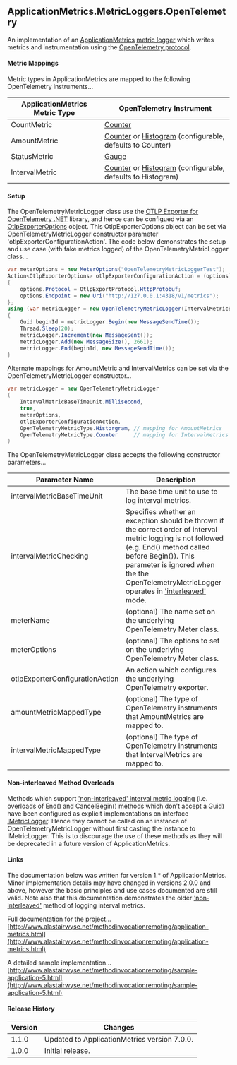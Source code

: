 ApplicationMetrics.MetricLoggers.OpenTelemetry
---
An implementation of an [ApplicationMetrics](https://github.com/alastairwyse/ApplicationMetrics) [metric logger](https://github.com/alastairwyse/ApplicationMetrics/blob/master/ApplicationMetrics/IMetricLogger.cs) which writes metrics and instrumentation using the [OpenTelemetry protocol](https://github.com/open-telemetry/opentelemetry-proto/tree/main/docs).

#### Metric Mappings
Metric types in ApplicationMetrics are mapped to the following OpenTelemetry instruments...

| ApplicationMetrics Metric Type | OpenTelemetry Instrument |
| ------------------------------ | ----------- |
| CountMetric | [Counter](https://opentelemetry.io/docs/specs/otel/metrics/api/#counter) | 
| AmountMetric | [Counter](https://opentelemetry.io/docs/specs/otel/metrics/api/#counter) or [Histogram](https://opentelemetry.io/docs/specs/otel/metrics/api/#histogram) (configurable, defaults to Counter) |
| StatusMetric | [Gauge](https://opentelemetry.io/docs/specs/otel/metrics/api/#gauge) |
| IntervalMetric | [Counter](https://opentelemetry.io/docs/specs/otel/metrics/api/#counter) or [Histogram](https://opentelemetry.io/docs/specs/otel/metrics/api/#histogram) (configurable, defaults to Histogram) |

#### Setup
The OpenTelemetryMetricLogger class use the [OTLP Exporter for OpenTelemetry .NET](https://github.com/open-telemetry/opentelemetry-dotnet/tree/main/src/OpenTelemetry.Exporter.OpenTelemetryProtocol) library, and hence can be configued via an [OtlpExporterOptions](https://github.com/open-telemetry/opentelemetry-dotnet/blob/main/src/OpenTelemetry.Exporter.OpenTelemetryProtocol/OtlpExporterOptions.cs) object.  This OtlpExporterOptions object can be set via OpenTelemetryMetricLogger constructor parameter 'otlpExporterConfigurationAction'.  The code below demonstrates the setup and use case (with fake metrics logged) of the OpenTelemetryMetricLogger class...

```C#
var meterOptions = new MeterOptions("OpenTelemetryMetricLoggerTest");
Action<OtlpExporterOptions> otlpExporterConfigurationAction = (options) =>
{
    options.Protocol = OtlpExportProtocol.HttpProtobuf;
    options.Endpoint = new Uri("http://127.0.0.1:4318/v1/metrics");
};
using (var metricLogger = new OpenTelemetryMetricLogger(IntervalMetricBaseTimeUnit.Millisecond, true, meterOptions, otlpExporterConfigurationAction))
{
    Guid beginId = metricLogger.Begin(new MessageSendTime());
    Thread.Sleep(20);
    metricLogger.Increment(new MessageSent());
    metricLogger.Add(new MessageSize(), 2661);
    metricLogger.End(beginId, new MessageSendTime());
}
```

Alternate mappings for AmountMetric and IntervalMetrics can be set via the OpenTelemetryMetricLogger constructor...

```C#
var metricLogger = new OpenTelemetryMetricLogger
(
    IntervalMetricBaseTimeUnit.Millisecond, 
    true, 
    meterOptions, 
    otlpExporterConfigurationAction,
    OpenTelemetryMetricType.Historgram, // mapping for AmountMetrics
    OpenTelemetryMetricType.Counter     // mapping for IntervalMetrics
)
```

The OpenTelemetryMetricLogger class accepts the following constructor parameters...

| Parameter Name | Description |
| -------------- | ----------- |
| intervalMetricBaseTimeUnit | The base time unit to use to log interval metrics. |
| intervalMetricChecking | Specifies whether an exception should be thrown if the correct order of interval metric logging is not followed (e.g. End() method called before Begin()). This parameter is ignored when the the OpenTelemetryMetricLogger operates in ['interleaved'](https://github.com/alastairwyse/ApplicationMetrics#interleaved-interval-metrics) mode. |
| meterName | (optional) The name set on the underlying OpenTelemetry Meter class. |
| meterOptions | (optional) The options to set on the underlying OpenTelemetry Meter class. |
| otlpExporterConfigurationAction | An action which configures the underlying OpenTelemetry exporter. |
| amountMetricMappedType | (optional) The type of OpenTelemetry instruments that AmountMetrics are mapped to. |
| intervalMetricMappedType | (optional) The type of OpenTelemetry instruments that IntervalMetrics are mapped to. |

#### Non-interleaved Method Overloads
Methods which support ['non-interleaved' interval metric logging](https://github.com/alastairwyse/ApplicationMetrics#interleaved-interval-metrics) (i.e. overloads of End() and CancelBegin() methods which don't accept a Guid) have been configured as explicit implementations on interface [IMetricLogger](https://github.com/alastairwyse/ApplicationMetrics/blob/master/ApplicationMetrics/IMetricLogger.cs).  Hence they cannot be called on an instance of OpenTelemetryMetricLogger without first casting the instance to IMetricLogger.  This is to discourage the use of these methods as they will be deprecated in a future version of ApplicationMetrics.

#### Links
The documentation below was written for version 1.* of ApplicationMetrics.  Minor implementation details may have changed in versions 2.0.0 and above, however the basic principles and use cases documented are still valid.  Note also that this documentation demonstrates the older ['non-interleaved'](https://github.com/alastairwyse/ApplicationMetrics#interleaved-interval-metrics) method of logging interval metrics.

Full documentation for the project...<br />
[http://www.alastairwyse.net/methodinvocationremoting/application-metrics.html](http://www.alastairwyse.net/methodinvocationremoting/application-metrics.html)

A detailed sample implementation...<br />
[http://www.alastairwyse.net/methodinvocationremoting/sample-application-5.html](http://www.alastairwyse.net/methodinvocationremoting/sample-application-5.html)

#### Release History

| Version | Changes |
| ------- | ------- |
| 1.1.0 | Updated to ApplicationMetrics version 7.0.0. | 
| 1.0.0 | Initial release. | 
